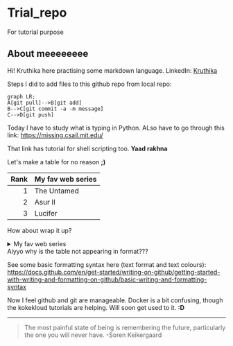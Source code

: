 ##
<!--update this regularly-->
# Trial_repo
For tutorial purpose
## About meeeeeeee

Hi! Kruthika here practising some markdown language.
LinkedIn: [Kruthika](https://www.linkedin.com/in/kruthika-a-01aa331aa/)

Steps I did to add files to this github repo from local repo:

``` mermaid
graph LR;
A[git pull]-->B[git add]
B-->C[git commit -a -m message]
C-->D[git push]
```

Today I have to study what is typing in Python. ALso have to go through this link: https://missing.csail.mit.edu/

That link has tutorial for shell scripting too. __Yaad rakhna__

Let's make a table for no reason __;)__

| Rank | My fav web series |
|-----:|---------------|
|     1| The Untamed          |
|     2| Asur II              |
|     3| Lucifer              |

How about wrap it up?

<details>
  <summary> My fav web series</summary>
  | Rank | My fav web series |
  |-----:|---------------|
  |     1| The Untamed          |
  |     2| Asur II              |
  |     3| Lucifer              |
</details>
Aiyyo why is the table not appearing in format???

See some basic formatting syntax here (text format and text colours): https://docs.github.com/en/get-started/writing-on-github/getting-started-with-writing-and-formatting-on-github/basic-writing-and-formatting-syntax

Now I feel github and git are manageable. Docker is a bit confusing, though the kokekloud tutorials are helping. Will soon get used to it. __:D__

---
> The most painful state of being is remembering the future, particularly the one you will never have.
-Soren Keikergaard
